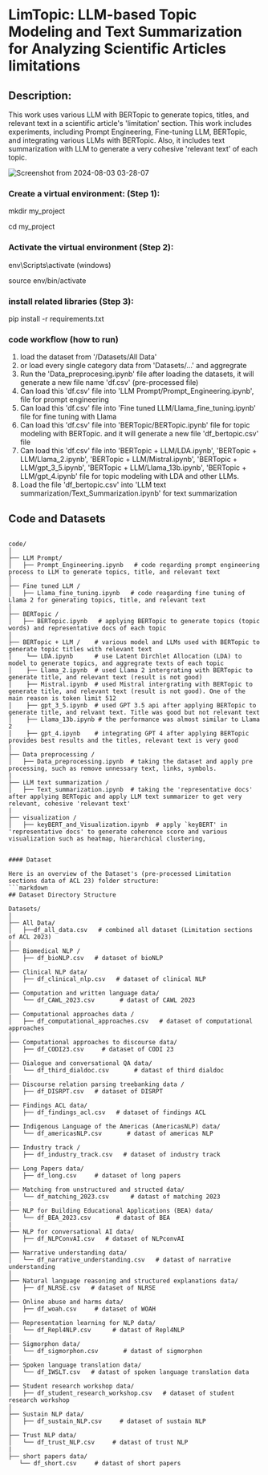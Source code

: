 # LimTopic: LLM-based Topic Modeling and Text Summarization for Analyzing Scientific Articles limitations

## Description:
This work uses various LLM with BERTopic to generate topics, titles, and relevant text in a scientific article's 'limitation' section. 
This work includes experiments, including Prompt Engineering, Fine-tuning LLM, BERTopic, and integrating various LLMs with BERTopic. Also, it includes text summarization with LLM to generate a very cohesive
'relevant text' of each topic.


![Screenshot from 2024-08-03 03-28-07](https://github.com/user-attachments/assets/a45bf4d0-ca25-4194-b625-8b39ff382d2d)

### Create a virtual environment: (Step 1): 
mkdir my_project 

cd my_project

### Activate the virtual environment (Step 2): 
env\Scripts\activate (windows)

source env/bin/activate

### install related libraries (Step 3):
pip install -r requirements.txt

### code workflow (how to run)
1. load the dataset from '/Datasets/All Data'
2. or load every single category data from 'Datasets/...' and aggregrate
3. Run the 'Data_preprocesing.ipynb' file after loading the datasets, it will generate a new file name 'df.csv' (pre-processed file)
4. Can load this 'df.csv' file into 'LLM Prompt/Prompt_Engineering.ipynb',  file for prompt engineering
5. Can load this 'df.csv' file into 'Fine tuned LLM/Llama_fine_tuning.ipynb' file for fine tuning with Llama
6. Can load this 'df.csv' file into 'BERTopic/BERTopic.ipynb' file for topic modeling with BERTopic. and it will generate a new file 'df_bertopic.csv' file
7. Can load this 'df.csv' file into 'BERTopic + LLM/LDA.ipynb', 'BERTopic + LLM/Llama_2.ipynb', 'BERTopic + LLM/Mistral.ipynb', 'BERTopic + LLM/gpt_3_5.ipynb', 'BERTopic + LLM/Llama_13b.ipynb', 'BERTopic + LLM/gpt_4.ipynb' file
   for topic modeling with LDA and other LLMs. 
9. Load the file 'df_bertopic.csv' into 'LLM text summarization/Text_Summarization.ipynb' for text summarization

## Code and Datasets

```plaintext

code/
│
├── LLM Prompt/                
│   ├── Prompt_Engineering.ipynb   # code regarding prompt engineering process to LLM to generate topics, title, and relevant text
│
├── Fine tuned LLM /               
│   ├── Llama_fine_tuning.ipynb   # code reagarding fine tuning of Llama 2 for generating topics, title, and relevant text
│
├── BERTopic /             
│   ├── BERTopic.ipynb   # applying BERTopic to generate topics (topic words) and representative docs of each topic      
│
├── BERTopic + LLM /    # various model and LLMs used with BERTopic to generate topic titles with relevant text           
│    └── LDA.ipynb      # use Latent Dirchlet Allocation (LDA) to model to generate topics, and aggregrate texts of each topic
│    ├── Llama_2.ipynb  # used Llama 2 intergrating with BERTopic to generate title, and relevant text (result is not good)
│    ├── Mistral.ipynb  # used Mistral intergrating with BERTopic to generate title, and relevant text (result is not good). One of the main reason is token limit 512 
│    ├── gpt_3_5.ipynb  # used GPT 3.5 api after applying BERTopic to generate title, and relvant text. Title was good but not relevant text
│    ├── Llama_13b.ipynb # the performance was almost similar to Llama 2 
│    ├── gpt_4.ipynb    # integrating GPT 4 after applying BERTopic provides best results and the titles, relevant text is very good
|
├── Data preprocessing /               
│   ├── Data_preprocessing.ipynb  # taking the dataset and apply pre processing, such as remove unnessary text, links, symbols. 
|
├── LLM text summarization /               
│   ├── Text_summarization.ipynb  # taking the 'representative docs' after applying BERTopic and apply LLM text summarizer to get very relevant, cohesive 'relevant text'
|
├── visualization /               
│   ├── keyBERT_and_Visualization.ipynb  # apply `keyBERT' in 'representative docs' to generate coherence score and various visualization such as heatmap, hierarchical clustering, 


#### Dataset 

Here is an overview of the Dataset's (pre-processed Limitation sections data of ACL 23) folder structure:
```markdown
## Dataset Directory Structure

Datasets/
│
├── All Data/                
│   ├──df_all_data.csv   # combined all dataset (Limitation sections of ACL 2023)
│
├── Biomedical NLP /               
│   ├── df_bioNLP.csv   # dataset of bioNLP
│
├── Clinical NLP data/             
│   ├── df_clinical_nlp.csv   # dataset of clinical NLP      
│
├── Computation and written language data/               
│   └── df_CAWL_2023.csv       # datast of CAWL 2023
│
├── Computational approaches data /               
│   ├── df_computational_approaches.csv   # dataset of computational approaches
│
├── Computational approaches to discourse data/             
│   ├── df_CODI23.csv     # dataset of CODI 23 
│
├── Dialogue and conversational QA data/               
│   └── df_third_dialdoc.csv       # datast of third dialdoc
|
├── Discourse relation parsing treebanking data /               
│   ├── df_DISRPT.csv   # dataset of DISRPT
│
├── Findings ACL data/             
│   ├── df_findings_acl.csv   # dataset of findings ACL
│
├── Indigenous Language of the Americas (AmericasNLP) data/               
│   └── df_americasNLP.csv       # datast of americas NLP
│
├── Industry track /               
│   ├── df_industry_track.csv   # dataset of industry track
│
├── Long Papers data/             
│   ├── df_long.csv     # dataset of long papers
│
├── Matching from unstructured and structed data/               
│   └── df_matching_2023.csv      # datast of matching 2023
|
├── NLP for Building Educational Applications (BEA) data/               
│   └── df_BEA_2023.csv       # datast of BEA
|
├── NLP for conversational AI data/             
│   ├── df_NLPConvAI.csv   # dataset of NLPconvAI
│
├── Narrative understanding data/               
│   └── df_narrative_understanding.csv   # datast of narrative understanding
│
├── Natural language reasoning and structured explanations data/           
│   ├── df_NLRSE.csv   # dataset of NLRSE
│
├── Online abuse and harms data/             
│   ├── df_woah.csv     # dataset of WOAH
│
├── Representation learning for NLP data/               
│   └── df_Repl4NLP.csv      # datast of Repl4NLP
|
├── Sigmorphon data/               
│   └── df_sigmorphon.csv       # datast of sigmorphon
|
├── Spoken language translation data/               
│   └── df_IWSLT.csv   # datast of spoken language translation data
│
├── Student research workshop data/           
│   ├── df_student_research_workshop.csv   # dataset of student research workshop
│
├── Sustain NLP data/             
│   ├── df_sustain_NLP.csv     # dataset of sustain NLP
│
├── Trust NLP data/               
│   └── df_trust_NLP.csv     # datast of trust NLP
|
├── short papers data/               
   └── df_short.csv     # datast of short papers 
